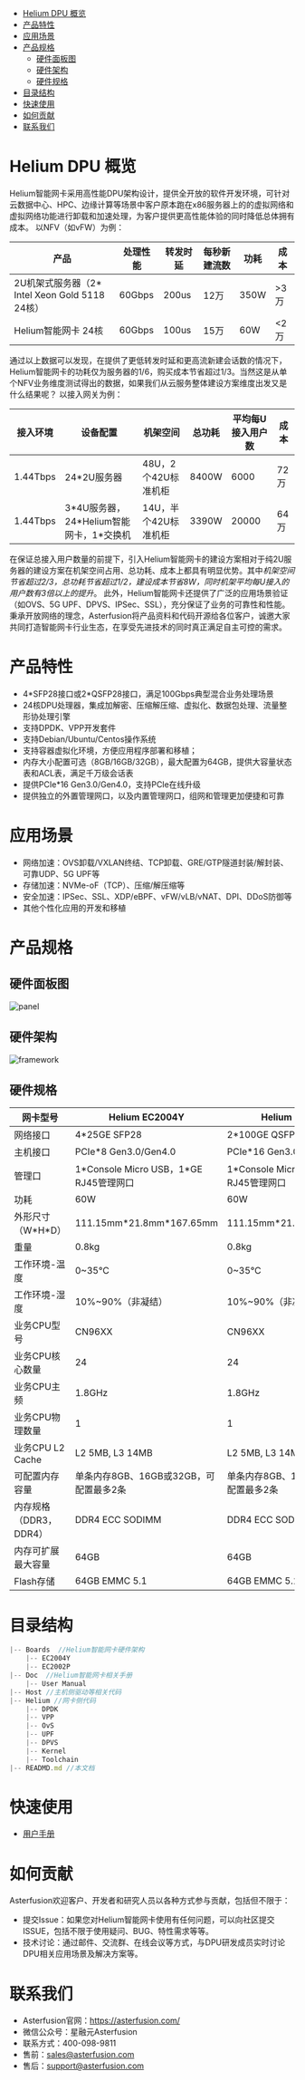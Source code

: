 - [Helium DPU 概览](#intro)
- [产品特性](#features)
- [应用场景](#scene)
- [产品规格](#spec)
  - [硬件面板图](#panel)
  - [硬件架构](#framework)
  - [硬件规格](#hardware)
- [目录结构](#dir)
- [快速使用](#quickuse)
- [如何贡献](#contribute)
- [联系我们](#contact)


<a id="intro"></a>
# Helium DPU 概览
Helium智能网卡采用高性能DPU架构设计，提供全开放的软件开发环境，可针对云数据中心、HPC、边缘计算等场景中客户原本跑在x86服务器上的的虚拟网络和虚拟网络功能进行卸载和加速处理，为客户提供更高性能体验的同时降低总体拥有成本。
以NFV（如vFW）为例：

| 产品 | 处理性能 | 转发时延 | 每秒新建流数|功耗|成本|
|----|---|--|--|--|--|
|2U机架式服务器（2* Intel Xeon Gold 5118 24核）|60Gbps|200us|12万|350W|>3万|
|Helium智能网卡 24核|60Gbps|100us|15万|60W|<2万|
 
通过以上数据可以发现，在提供了更低转发时延和更高流新建会话数的情况下，Helium智能网卡的功耗仅为服务器的1/6，购买成本节省超过1/3。当然这是从单个NFV业务维度测试得出的数据，如果我们从云服务整体建设方案维度出发又是什么结果呢？
以接入网关为例：

|接入环境|设备配置|机架空间|总功耗|平均每U接入用户数|成本|
|--|--|--|--|--|--|
|1.44Tbps|24*2U服务器|48U，2个42U标准机柜|8400W|6000|72万|
|1.44Tbps|3*4U服务器，24\*Helium智能网卡，1\*交换机|14U，半个42U标准机柜|3390W|20000|64万|
 
在保证总接入用户数量的前提下，引入Helium智能网卡的建设方案相对于纯2U服务器的建设方案在机架空间占用、总功耗、成本上都具有明显优势。其中*机架空间节省超过2/3，总功耗节省超过1/2，建设成本节省8W，同时机架平均每U接入的用户数有3倍以上的提升*。
此外，Helium智能网卡还提供了广泛的应用场景验证（如OVS、5G UPF、DPVS、IPSec、SSL），充分保证了业务的可靠性和性能。秉承开放网络的理念，Asterfusion将产品资料和代码开源给各位客户，诚邀大家共同打造智能网卡行业生态，在享受先进技术的同时真正满足自主可控的需求。

<a id="features"></a>
# 产品特性
- 4\*SFP28接口或2\*QSFP28接口，满足100Gbps典型混合业务处理场景
- 24核DPU处理器，集成加解密、压缩解压缩、虚拟化、数据包处理、流量整形协处理引擎
- 支持DPDK、VPP开发套件
- 支持Debian/Ubuntu/Centos操作系统
- 支持容器虚拟化环境，方便应用程序部署和移植；
- 内存大小配置可选（8GB/16GB/32GB），最大配置为64GB，提供大容量状态表和ACL表，满足千万级会话表
- 提供PCIe*16 Gen3.0/Gen4.0，支持PCIe在线升级
- 提供独立的外置管理网口，以及内置管理网口，组网和管理更加便捷和可靠

<a id="scene"></a>
# 应用场景
- 网络加速：OVS卸载/VXLAN终结、TCP卸载、GRE/GTP隧道封装/解封装、可靠UDP、5G UPF等
- 存储加速：NVMe-oF（TCP）、压缩/解压缩等
- 安全加速：IPSec、SSL、XDP/eBPF、vFW/vLB/vNAT、DPI、DDoS防御等
- 其他个性化应用的开发和移植

<a id="spec"></a>
# 产品规格

<a id="panel"></a>
## 硬件面板图
  ![panel](Boards/panel.png)

<a id="framework"></a>
## 硬件架构
 ![framework](Boards/frameworks.png)
 
<a id="hardware"></a>
## 硬件规格

| 网卡型号 | Helium EC2004Y | Helium EC2002P |
|-----------|----------------|----------------|
| 网络接口     |  4*25GE SFP28| 2*100GE QSFP28|
|主机接口 | PCIe*8 Gen3.0/Gen4.0 |PCIe*16 Gen3.0/Gen4.0 |
|管理口| 1\*Console Micro USB，1*GE RJ45管理网口 | 1\*Console Micro USB，1*GE RJ45管理网口 |
|功耗|60W|60W|
|外形尺寸（W\*H*D）|111.15mm\*21.8mm*167.65mm|111.15mm\*21.8mm*184.16mm|
|重量|0.8kg|0.8kg|
|工作环境-温度| 0~35℃ | 0~35℃|
|工作环境-湿度|10%~90%（非凝结）| 10%~90%（非凝结）|
|业务CPU型号| CN96XX | CN96XX |
|业务CPU核心数量| 24 | 24 |
|业务CPU主频|1.8GHz |1.8GHz|
|业务CPU物理数量| 1 | 1 |
|业务CPU L2 Cache | L2 5MB, L3 14MB |L2 5MB, L3 14MB|
|可配置内存容量|单条内存8GB、16GB或32GB，可配置最多2条|单条内存8GB、16GB或32GB，可配置最多2条|
|内存规格（DDR3，DDR4）|	DDR4 ECC SODIMM|DDR4 ECC SODIMM|
|内存可扩展最大容量|	64GB| 64GB|
|Flash存储|	64GB EMMC 5.1|64GB EMMC 5.1|

<a id="dir"></a>
# 目录结构
```js
|-- Boards  //Helium智能网卡硬件架构
    |-- EC2004Y
    |-- EC2002P
|-- Doc  //Helium智能网卡相关手册
    |-- User Manual
|-- Host //主机侧驱动等相关代码
|-- Helium //网卡侧代码
    |-- DPDK
    |-- VPP
    |-- OvS
    |-- UPF
    |-- DPVS
    |-- Kernel
    |-- Toolchain
|-- READMD.md //本文档
```

<a id="quickuse"></a>
# 快速使用
- [用户手册](Doc/User%20Manual/Helium%20DPU%20%E7%94%A8%E6%88%B7%E6%89%8B%E5%86%8C.pdf)

<a id="contribute"></a>
# 如何贡献
Asterfusion欢迎客户、开发者和研究人员以各种方式参与贡献，包括但不限于：
- 提交Issue：如果您对Helium智能网卡使用有任何问题，可以向社区提交ISSUE，包括不限于使用疑问、BUG、特性需求等等。
- 技术讨论：通过邮件、交流群、在线会议等方式，与DPU研发成员实时讨论DPU相关应用场景及解决方案等。

<a id="contact"></a>
# 联系我们
- Asterfusion官网：https://asterfusion.com/
- 微信公众号：星融元Asterfusion
- 联系方式：400-098-9811
- 售前：sales@asterfusion.com
- 售后：support@asterfusion.com
